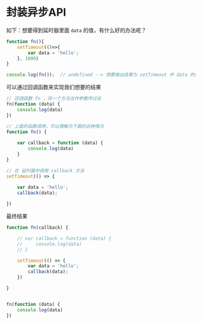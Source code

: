 # 封装异步API

如下：想要得到延时器里面 `data`  的值，有什么好的办法呢？ 

```javascript
function fn(){
    setTimeout(()=>{
        var data = 'hello';
    }, 1000)
}

console.log(fn());  // undefined --> 想要输出结果为 setTimeout 中 data 的值
```



可以通过回调函数来实现我们想要的结果

```javascript
// 回调函数 fn ，将一个方法当作参数传过去
fn(function (data) {
    console.log(data)
})

// 上面的函数调用，可以理解为下面的这种情况
function fn() {
  
    var callback = function (data) {
        console.log(data)
    }
}

// 在 延时器中调用 callback 方法
setTimeout(() => {
  
    var data = 'hello';
    callback(data);

})
```



最终结果

```javascript
function fn(callback) {

    // var callback = function (data) {
    //     console.log(data)
    // }

    setTimeout(() => {
        var data = 'hello';
        callback(data);
    })

}


fn(function (data) {
    console.log(data)
})

```

